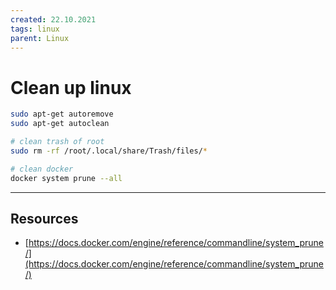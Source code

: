 ```yaml
---
created: 22.10.2021
tags: linux
parent: Linux
---
```


# Clean up linux

```bash
sudo apt-get autoremove
sudo apt-get autoclean

# clean trash of root
sudo rm -rf /root/.local/share/Trash/files/*

# clean docker
docker system prune --all
```

---

## Resources

* [https://docs.docker.com/engine/reference/commandline/system_prune/](https://docs.docker.com/engine/reference/commandline/system_prune/)

